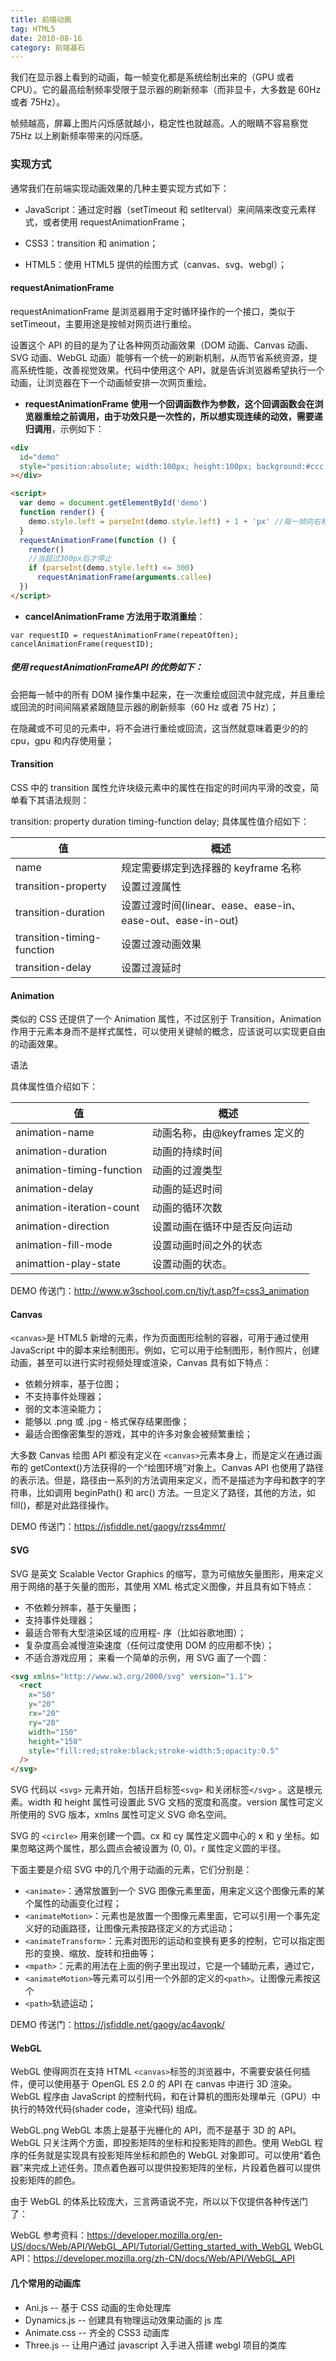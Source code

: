 ```yaml
---
title: 前端动画
tag: HTML5
date: 2018-08-16
category: 前端基石
---
```


我们在显示器上看到的动画，每一帧变化都是系统绘制出来的（GPU 或者 CPU）。它的最高绘制频率受限于显示器的刷新频率（而非显卡，大多数是 60Hz 或者 75Hz）。

帧频越高，屏幕上图片闪烁感就越小，稳定性也就越高。人的眼睛不容易察觉 75Hz 以上刷新频率带来的闪烁感。

### 实现方式

通常我们在前端实现动画效果的几种主要实现方式如下：

- JavaScript：通过定时器（setTimeout 和 setIterval）来间隔来改变元素样式，或者使用 requestAnimationFrame；

- CSS3：transition 和 animation；

- HTML5：使用 HTML5 提供的绘图方式（canvas、svg、webgl）；

#### requestAnimationFrame

requestAnimationFrame 是浏览器用于定时循环操作的一个接口，类似于 setTimeout，主要用途是按帧对网页进行重绘。

设置这个 API 的目的是为了让各种网页动画效果（DOM 动画、Canvas 动画、SVG 动画、WebGL 动画）能够有一个统一的刷新机制，从而节省系统资源，提高系统性能，改善视觉效果。代码中使用这个 API，就是告诉浏览器希望执行一个动画，让浏览器在下一个动画帧安排一次网页重绘。

- **requestAnimationFrame 使用一个回调函数作为参数，这个回调函数会在浏览器重绘之前调用，由于功效只是一次性的，所以想实现连续的动效，需要递归调用**，示例如下：

```html
<div
  id="demo"
  style="position:absolute; width:100px; height:100px; background:#ccc; left:0; top:0;"
></div>

<script>
  var demo = document.getElementById('demo')
  function render() {
    demo.style.left = parseInt(demo.style.left) + 1 + 'px' //每一帧向右移动1px
  }
  requestAnimationFrame(function () {
    render()
    //当超过300px后才停止
    if (parseInt(demo.style.left) <= 300)
      requestAnimationFrame(arguments.callee)
  })
</script>
```

- **cancelAnimationFrame 方法用于取消重绘**：

```
var requestID = requestAnimationFrame(repeatOften);
cancelAnimationFrame(requestID);
```

##### 使用 requestAnimationFrameAPI 的优势如下：

会把每一帧中的所有 DOM 操作集中起来，在一次重绘或回流中就完成，并且重绘或回流的时间间隔紧紧跟随显示器的刷新频率（60 Hz 或者 75 Hz）；

在隐藏或不可见的元素中，将不会进行重绘或回流，这当然就意味着更少的的 cpu，gpu 和内存使用量；

#### Transition

CSS 中的 transition 属性允许块级元素中的属性在指定的时间内平滑的改变，简单看下其语法规则：

transition: property duration timing-function delay;
具体属性值介绍如下：

| 值                         | 概述                                                       |
| -------------------------- | ---------------------------------------------------------- |
| name                       | 规定需要绑定到选择器的 keyframe 名称                       |
| transition-property        | 设置过渡属性                                               |
| transition-duration        | 设置过渡时间(linear、ease、ease-in、ease-out、ease-in-out) |
| transition-timing-function | 设置过渡动画效果                                           |
| transition-delay           | 设置过渡延时                                               |

#### Animation

类似的 CSS 还提供了一个 Animation 属性，不过区别于 Transition，Animation 作用于元素本身而不是样式属性，可以使用关键帧的概念，应该说可以实现更自由的动画效果。

语法

具体属性值介绍如下：

| 值                        | 概述                          |
| ------------------------- | ----------------------------- |
| animation-name            | 动画名称，由@keyframes 定义的 |
| animation-duration        | 动画的持续时间                |
| animation-timing-function | 动画的过渡类型                |
| animation-delay           | 动画的延迟时间                |
| animation-iteration-count | 动画的循环次数                |
| animation-direction       | 设置动画在循环中是否反向运动  |
| animation-fill-mode       | 设置动画时间之外的状态        |
| animattion-play-state     | 设置动画的状态。              |

DEMO 传送门：http://www.w3school.com.cn/tiy/t.asp?f=css3_animation

#### Canvas

`<canvas>`是 HTML5 新增的元素，作为页面图形绘制的容器，可用于通过使用 JavaScript 中的脚本来绘制图形。例如，它可以用于绘制图形，制作照片，创建动画，甚至可以进行实时视频处理或渲染，Canvas 具有如下特点：

- 依赖分辨率，基于位图；
- 不支持事件处理器；
- 弱的文本渲染能力；
- 能够以 .png 或 .jpg - 格式保存结果图像；
- 最适合图像密集型的游戏，其中的许多对象会被频繁重绘；

大多数 Canvas 绘图 API 都没有定义在 `<canvas>`元素本身上，而是定义在通过画布的 getContext()方法获得的一个“绘图环境”对象上。Canvas API 也使用了路径的表示法。但是，路径由一系列的方法调用来定义，而不是描述为字母和数字的字符串，比如调用 beginPath() 和 arc() 方法。一旦定义了路径，其他的方法，如 fill()，都是对此路径操作。

DEMO 传送门：https://jsfiddle.net/gaogy/rzss4mmr/

#### SVG

SVG 是英文 Scalable Vector Graphics 的缩写，意为可缩放矢量图形，用来定义用于网络的基于矢量的图形，其使用 XML 格式定义图像，并且具有如下特点：

- 不依赖分辨率，基于矢量图；
- 支持事件处理器；
- 最适合带有大型渲染区域的应用程- 序（比如谷歌地图）；
- 复杂度高会减慢渲染速度（任何过度使用 DOM 的应用都不快）；
- 不适合游戏应用；
  来看一个简单的示例，用 SVG 画了一个圆：

```html
<svg xmlns="http://www.w3.org/2000/svg" version="1.1">
  <rect
    x="50"
    y="20"
    rx="20"
    ry="20"
    width="150"
    height="150"
    style="fill:red;stroke:black;stroke-width:5;opacity:0.5"
  />
</svg>
```

SVG 代码以 `<svg>` 元素开始，包括开启标签`<svg>` 和关闭标签`</svg>` 。这是根元素。width 和 height 属性可设置此 SVG 文档的宽度和高度。version 属性可定义所使用的 SVG 版本，xmlns 属性可定义 SVG 命名空间。

SVG 的 `<circle>` 用来创建一个圆。cx 和 cy 属性定义圆中心的 x 和 y 坐标。如果忽略这两个属性，那么圆点会被设置为 (0, 0)。r 属性定义圆的半径。

下面主要是介绍 SVG 中的几个用于动画的元素，它们分别是：

- `<animate>`：通常放置到一个 SVG 图像元素里面，用来定义这个图像元素的某个属性的动画变化过程；
- `<animateMotion>`：元素也是放置一个图像元素里面，它可以引用一个事先定义好的动画路径，让图像元素按路径定义的方式运动；
- `<animateTransform>`：元素对图形的运动和变换有更多的控制，它可以指定图形的变换、缩放、旋转和扭曲等；
- `<mpath>`：元素的用法在上面的例子里出现过，它是一个辅助元素，通过它，
- `<animateMotion>`等元素可以引用一个外部的定义的`<path>`。让图像元素按这个
- `<path>`轨迹运动；

DEMO 传送门：https://jsfiddle.net/gaogy/ac4avoqk/

#### WebGL

WebGL 使得网页在支持 HTML `<canvas>`标签的浏览器中，不需要安装任何插件，便可以使用基于 OpenGL ES 2.0 的 API 在 canvas 中进行 3D 渲染。 WebGL 程序由 JavaScript 的控制代码，和在计算机的图形处理单元（GPU）中执行的特效代码(shader code，渲染代码) 组成。

WebGL.png WebGL 本质上是基于光栅化的 API，而不是基于 3D 的 API。WebGL 只关注两个方面，即投影矩阵的坐标和投影矩阵的颜色。使用 WebGL 程序的任务就是实现具有投影矩阵坐标和颜色的 WebGL 对象即可。可以使用“着色器”来完成上述任务。顶点着色器可以提供投影矩阵的坐标，片段着色器可以提供投影矩阵的颜色。

由于 WebGL 的体系比较庞大，三言两语说不完，所以以下仅提供各种传送门了：

WebGL 参考资料：https://developer.mozilla.org/en-US/docs/Web/API/WebGL_API/Tutorial/Getting_started_with_WebGL
WebGL API：https://developer.mozilla.org/zh-CN/docs/Web/API/WebGL_API

#### 几个常用的动画库

- Ani.js -- 基于 CSS 动画的生命处理库
- Dynamics.js -- 创建具有物理运动效果动画的 js 库
- Animate.css -- 齐全的 CSS3 动画库
- Three.js -- 让用户通过 javascript 入手进入搭建 webgl 项目的类库
